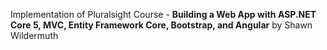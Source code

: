 ﻿Implementation of Pluralsight Course - <strong>Building a Web App with ASP.NET Core 5, MVC, Entity Framework Core, Bootstrap, and Angular</strong>
by Shawn Wildermuth